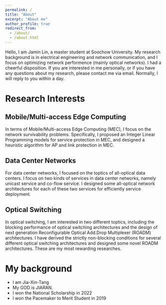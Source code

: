 ```yaml
---
permalink: /
title: "About"
excerpt: "About me"
author_profile: true
redirect_from: 
  - /about/
  - /about.html
---
```


Hello, I am Jamin Lin, a master student at Soochow University. My research background is in electrical engineering and network communication, and I focus on optimizing network performence (mainly optical networks). I had a cheerful disposition. If you are interested in me personally, or if you have any questions about my research, please contact me via email. Normally, I will reply to you within a day.

Research Interests
====== 
Mobile/Multi-access Edge Computing
------ 
In terms of Mobile/Multi-access Edge Computing (MEC), I focus on the network survivability problems. Specifically, I proposed an Integer Linear Programming models for service protection in MEC, and designed a heuristic algorithm for AP and link protection in MEC.

Data Center Networks
------ 
For data center networks, I focused on the toptics of all-optical data centers. I focus on two kinds of services in data center networks, namely unicast service and co-flow service. I designed some all-optical network architectures for each of these two services for efficiently service deployment.

Optical Switching
------
In optical switching, I am interested in two different toptics, including the blocking performance of optical switching architectures and the design of next generation Reconfigurable Optical Add.Drop Multiplexer (ROADM) architectures. I have derived the strictly non-blocking conditions for several different optical switching architectures and designed some novel ROADM architectures. These are my most rewarding researches.

My background
======
* I am Jia-Xin-Tang
* My GOD is JIARAN.
* I won the National Scholarship in 2022
* I won the Pacemaker to Merit Student in 2019
